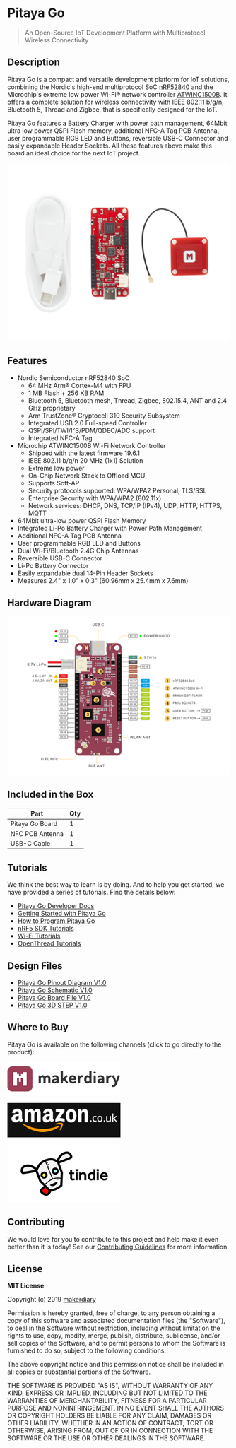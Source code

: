 # Pitaya Go 

> An Open-Source IoT Development Platform with Multiprotocol Wireless Connectivity

## Description

Pitaya Go is a compact and versatile development platform for IoT solutions, combining the Nordic's high-end multiprotocol SoC [nRF52840](https://www.nordicsemi.com/Products/Low-power-short-range-wireless/nRF52840) and the Microchip's extreme low power Wi-Fi® network controller [ATWINC1500B](https://www.microchip.com/wwwproducts/en/ATWINC1500-IC). It offers a complete solution for wireless connectivity with IEEE 802.11 b/g/n, Bluetooth 5, Thread and Zigbee, that is specifically designed for the IoT.

Pitaya Go features a Battery Charger with power path management, 64Mbit ultra low power QSPI Flash memory, additional NFC-A Tag PCB Antenna, user programmable RGB LED and Buttons, reversible USB-C Connector and easily expandable Header Sockets. All these features above make this board an ideal choice for the next IoT project.

![](docs/assets/images/pitaya-go-product-parts-w.png)

## Features

* Nordic Semiconductor nRF52840 SoC
	- 64 MHz Arm® Cortex-M4 with FPU
	- 1 MB Flash + 256 KB RAM
	- Bluetooth 5, Bluetooth mesh, Thread, Zigbee, 802.15.4, ANT and 2.4 GHz proprietary
	- Arm TrustZone® Cryptocell 310 Security Subsystem
	- Integrated USB 2.0 Full-speed Controller
	- QSPI/SPI/TWI/I²S/PDM/QDEC/ADC support
	- Integrated NFC-A Tag
* Microchip ATWINC1500B Wi-Fi Network Controller
	- Shipped with the latest firmware 19.6.1
	- IEEE 802.11 b/g/n 20 MHz (1x1) Solution
	- Extreme low power
	- On-Chip Network Stack to Offload MCU
	- Supports Soft-AP
	- Security protocols supported: WPA/WPA2 Personal, TLS/SSL
	- Enterprise Security with WPA/WPA2 (802.11x) 
	- Network services: DHCP, DNS, TCP/IP (IPv4), UDP, HTTP, HTTPS, MQTT
* 64Mbit ultra-low power QSPI Flash Memory
* Integrated Li-Po Battery Charger with Power Path Management
* Additional NFC-A Tag PCB Antenna
* User programmable RGB LED and Buttons
* Dual Wi-Fi/Bluetooth 2.4G Chip Antennas
* Reversible USB-C Connector
* Li-Po Battery Connector
* Easily expandable dual 14-Pin Header Sockets
* Measures 2.4" x 1.0" x 0.3" (60.96mm x 25.4mm x 7.6mm)

## Hardware Diagram

[![](docs/assets/images/pitaya-go_pinout.png)](docs/assets/images/pitaya-go_pinout.png)

## Included in the Box

|    **Part**     | **Qty** |
| --------------- | ------- |
| Pitaya Go Board | 1       |
| NFC PCB Antenna | 1       |
| USB-C Cable     | 1       |

## Tutorials

We think the best way to learn is by doing. And to help you get started, we have provided a series of tutorials. Find the details below:

* [Pitaya Go Developer Docs](https://wiki.makerdiary.com/pitaya-go/)
* [Getting Started with Pitaya Go](https://wiki.makerdiary.com/pitaya-go/getting-started)
* [How to Program Pitaya Go](https://wiki.makerdiary.com/pitaya-go/programming)
* [nRF5 SDK Tutorials](https://wiki.makerdiary.com/pitaya-go/nrf5-sdk)
* [Wi-Fi Tutorials](https://wiki.makerdiary.com/pitaya-go/wifi)
* [OpenThread Tutorials](https://wiki.makerdiary.com/pitaya-go/openthread)

## Design Files

* [Pitaya Go Pinout Diagram V1.0](docs/hw/pitaya-go_pinout_v1_0.pdf)
* [Pitaya Go Schematic V1.0](docs/hw/pitaya-go_schematic_v1_0.pdf)
* [Pitaya Go Board File V1.0](docs/hw/pitaya-go_board_file_v1_0.pdf)
* [Pitaya Go 3D STEP V1.0](docs/hw/pitaya-go_3d_v1_0.step)


## Where to Buy

Pitaya Go is available on the following channels (click to go directly to the product):

[![makerdiary store](docs/assets/images/makerdiary-store-logo.png)](https://store.makerdiary.com/collections/frontpage/products/pitaya-go)

[![amazon store](docs/assets/images/amazon_co_uk.jpg)](https://www.amazon.co.uk/dp/B07WTVRFGT?ref=myi_title_dp)

[![Tindie](docs/assets/images/tindie-logo.png)](https://www.tindie.com/products/Zelin/pitaya-go-iot-development-board/)

## Contributing

We would love for you to contribute to this project and help make it even better than it is today! See our [Contributing Guidelines](https://wiki.makerdiary.com/pitaya-go/CONTRIBUTING) for more information.

## License

**MIT License**

Copyright (c) 2019 [makerdiary](https://makerdiary.com)

Permission is hereby granted, free of charge, to any person obtaining a copy
of this software and associated documentation files (the "Software"), to deal
in the Software without restriction, including without limitation the rights
to use, copy, modify, merge, publish, distribute, sublicense, and/or sell
copies of the Software, and to permit persons to whom the Software is
furnished to do so, subject to the following conditions:

The above copyright notice and this permission notice shall be included in all
copies or substantial portions of the Software.

THE SOFTWARE IS PROVIDED "AS IS", WITHOUT WARRANTY OF ANY KIND, EXPRESS OR
IMPLIED, INCLUDING BUT NOT LIMITED TO THE WARRANTIES OF MERCHANTABILITY,
FITNESS FOR A PARTICULAR PURPOSE AND NONINFRINGEMENT. IN NO EVENT SHALL THE
AUTHORS OR COPYRIGHT HOLDERS BE LIABLE FOR ANY CLAIM, DAMAGES OR OTHER
LIABILITY, WHETHER IN AN ACTION OF CONTRACT, TORT OR OTHERWISE, ARISING FROM,
OUT OF OR IN CONNECTION WITH THE SOFTWARE OR THE USE OR OTHER DEALINGS IN THE
SOFTWARE.
